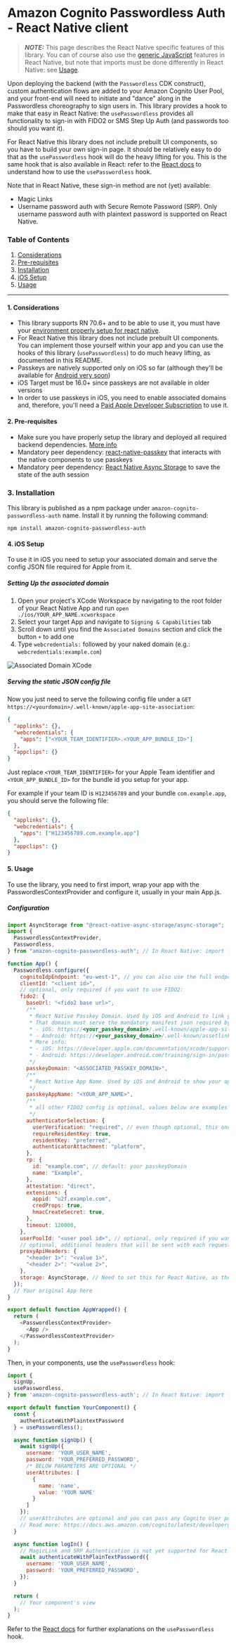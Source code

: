 # Amazon Cognito Passwordless Auth - React Native client

> **_NOTE:_** This page describes the React Native specific features of this library. You can of course also use the [generic JavaScript](../README.md) features in React Native, but note that imports must be done differently in React Native: see [Usage](#5.-usage).

Upon deploying the backend (with the `Passwordless` CDK construct), custom authentication flows are added to your Amazon Cognito User Pool, and your front-end will need to initiate and "dance" along in the Passwordless choreography to sign users in. This library provides a hook to make that easy in React Native: the `usePasswordless` provides all functionality to sign-in with FIDO2 or SMS Step Up Auth (and passwords too should you want it).

For React Native this library does not include prebuilt UI components, so you have to build your own sign-in page. It should be relatively easy to do that as the `usePasswordless` hook will do the heavy lifting for you. This is the same hook that is also available in React: refer to the [React docs](./README-REACT.md) to understand how to use the `usePasswordless` hook.

Note that in React Native, these sign-in method are not (yet) available:

- Magic Links
- Username password auth with Secure Remote Password (SRP). Only username password auth with plaintext password is supported on React Native.

### Table of Contents

1. [Considerations](#1.-considerations)
2. [Pre-requisites](#2.-pre-requisites)
3. [Installation](#3.-installation)
4. [iOS Setup](#4.-ios-setup)
5. [Usage](#5.-usage)

---

#### 1. Considerations

- This library supports RN 70.6+ and to be able to use it, you must have your [environment properly setup for react native](https://reactnative.dev/docs/environment-setup).
- For React Native this library does not include prebuilt UI components. You can implement those yourself within your app and you can use the hooks of this library (`usePasswordless`) to do much heavy lifting, as documented in this README.
- Passkeys are natively supported only on iOS so far (although they'll be available for [Android very soon](https://developers.google.com/identity/passkeys/faq))
- iOS Target must be 16.0+ since passkeys are not available in older versions
- In order to use passkeys in iOS, you need to enable associated domains and, therefore, you'll need a [Paid Apple Developer Subscription](https://developer.apple.com/support/compare-memberships/) to use it.

#### 2. Pre-requisites

- Make sure you have properly setup the library and deployed all required backend dependencies. [More info](../../README.md)
- Mandatory peer dependency: [react-native-passkey](https://github.com/f-23/react-native-passkey) that interacts with the native components to use passkeys
- Mandatory peer dependency: [React Native Async Storage](https://react-native-async-storage.github.io/async-storage/docs/install/) to save the state of the auth session

### 3. Installation

This library is published as a npm package under `amazon-cognito-passwordless-auth` name. Install it by running the following command:

```
npm install amazon-cognito-passwordless-auth
```

#### 4. iOS Setup

To use it in iOS you need to setup your associated domain and serve the config JSON file required for Apple from it.

##### Setting Up the associated domain

1. Open your project's XCode Workspace by navigating to the root folder of your React Native App and run `open ./ios/YOUR_APP_NAME.xcworkspace`
2. Select your target App and navigate to `Signing & Capabilities` tab
3. Scroll down until you find the `Associated Domains` section and click the button `+` to add one
4. Type `webcredentials:` followed by your naked domain (e.g.: `webcredentials:example.com`)

![Associated Domain XCode](./xcode-associated-domains.png)

##### Serving the static JSON config file

Now you just need to serve the following config file under a `GET https://<yourdomain>/.well-known/apple-app-site-association`:

```json
{
  "applinks": {},
  "webcredentials": {
    "apps": ["<YOUR_TEAM_IDENTIFIER>.<YOUR_APP_BUNDLE_ID>"]
  },
  "appclips": {}
}
```

Just replace `<YOUR_TEAM_IDENTIFIER>` for your Apple Team identifier and `<YOUR_APP_BUNDLE_ID>` for the bundle id you setup for your app.

For example if your team ID is `H123456789` and your bundle `com.example.app`, you should serve the following file:

```json
{
  "applinks": {},
  "webcredentials": {
    "apps": ["H123456789.com.example.app"]
  },
  "appclips": {}
}
```

#### 5. Usage

To use the library, you need to first import, wrap your app with the PasswordlesContextProvider and configure it, usually in your main App.js.

##### Configuration

```javascript
import AsyncStorage from "@react-native-async-storage/async-storage";
import {
  PasswordlessContextProvider,
  Passwordless,
} from "amazon-cognito-passwordless-auth"; // In React Native: import from top-level module

function App() {
  Passwordless.configure({
    cognitoIdpEndpoint: "eu-west-1", // you can also use the full endpoint URL, potentially to use a proxy
    clientId: "<client id>",
    // optional, only required if you want to use FIDO2:
    fido2: {
      baseUrl: "<fido2 base url>",
      /**
       * React Native Passkey Domain. Used by iOS and Android to link your app's passkeys to your domain
       * That domain must serve the mandatory manifest json required by Apple and Google under the following paths:
       * - iOS: https://<your_passkey_domain>/.well-known/apple-app-site-association
       * - Android: https://<your_passkey_domain>/.well-known/assetlinks.json
       * More info:
       * - iOS: https://developer.apple.com/documentation/xcode/supporting-associated-domains
       * - Android: https://developer.android.com/training/sign-in/passkeys#add-support-dal
       */
      passkeyDomain: "<ASSOCIATED_PASSKEY_DOMAIN>",
      /**
       * React Native App Name. Used by iOS and Android to show your app's name within the passkey dialog
       */
      passkeyAppName: "<YOUR_APP_NAME>",
      /**
       * all other FIDO2 config is optional, values below are examples only to illustrate what you might configure:
       */
      authenticatorSelection: {
        userVerification: "required", // even though optional, this one you probably want to explicitly specify as "required"
        requireResidentKey: true,
        residentKey: "preferred",
        authenticatorAttachment: "platform",
      },
      rp: {
        id: "example.com", // default: your passkeyDomain
        name: "Example",
      },
      attestation: "direct",
      extensions: {
        appid: "u2f.example.com",
        credProps: true,
        hmacCreateSecret: true,
      },
      timeout: 120000,
    },
    userPoolId: "<user pool id>", // optional, only required if you want to use USER_SRP_AUTH
    // optional, additional headers that will be sent with each request to Cognito:
    proxyApiHeaders: {
      "<header 1>": "<value 1>",
      "<header 2>": "<value 2>",
    },
    storage: AsyncStorage, // Need to set this for React Native, as the default (localStorage) will not work
  });
  // Your original App here
}

export default function AppWrapped() {
  return (
    <PasswordlessContextProvider>
      <App />
    </PasswordlessContextProvider>
  );
}
```

Then, in your components, use the `usePasswordless` hook:

```javascript
import {
  signUp,
  usePasswordless,
} from 'amazon-cognito-passwordless-auth'; // In React Native: import from top-level module

export default function YourComponent() {
  const {
    authenticateWithPlaintextPassword
  } = usePasswordless();

  async function signUp() {
    await signUp({
      username: 'YOUR_USER_NAME',
      password: 'YOUR_PREFERRED_PASSWORD',
      /* BELOW PARAMETERS ARE OPTIONAL */
      userAttributes: [
        {
          name: 'name',
          value: 'YOUR NAME'
        }
      ]
    });
    // userAttributes are optional and you can pass any Cognito User pool attributes
    // Read more: https://docs.aws.amazon.com/cognito/latest/developerguide/user-pool-settings-attributes.html
  }

  async function logIn() {
    // MagicLink and SRP Authentication is not yet supported for React Native
    await authenticateWithPlainTextPassword({
      username: 'YOUR_USER_NAME',
      password: 'YOUR_PREFERRED_PASSWORD',
    });
  }

  return (
    // Your component's view
  );
}
```

Refer to the [React docs](./README-REACT.md) for further explanations on the `usePasswordless` hook.
